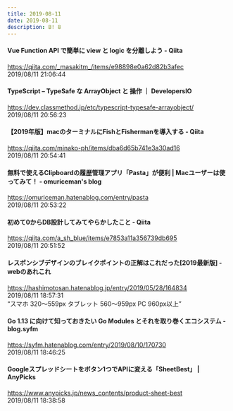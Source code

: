 ```yaml
---
title: 2019-08-11
date: 2019-08-11
description: B! 8
---
```


#### Vue Function API で簡単に view と logic を分離しよう - Qiita
https://qiita.com/_masakitm_/items/e98898e0a62d82b3afec<br>
2019/08/11 21:06:44<br>


#### TypeScript – TypeSafe な ArrayObject と 操作 ｜ DevelopersIO
https://dev.classmethod.jp/etc/typescript-typesafe-arrayobject/<br>
2019/08/11 20:56:23<br>


#### 【2019年版】macのターミナルにFishとFishermanを導入する - Qiita
https://qiita.com/minako-ph/items/dba6d65b741e3a30ad16<br>
2019/08/11 20:54:41<br>


#### 無料で使えるClipboardの履歴管理アプリ「Pasta」が便利 | Macユーザーは使ってみて！ - omuriceman's blog
https://omuriceman.hatenablog.com/entry/pasta<br>
2019/08/11 20:53:22<br>


#### 初めて0からDB設計してみてやらかしたこと - Qiita
https://qiita.com/a_sh_blue/items/e7853a11a356739db695<br>
2019/08/11 20:51:52<br>


#### レスポンシブデザインのブレイクポイントの正解はこれだった[2019最新版] - webのあれこれ
https://hashimotosan.hatenablog.jp/entry/2019/05/28/164834<br>
2019/08/11 18:57:31<br>
“スマホ 320〜559px タブレット 560〜959px PC 960px以上”


#### Go 1.13 に向けて知っておきたい Go Modules とそれを取り巻くエコシステム - blog.syfm
https://syfm.hatenablog.com/entry/2019/08/10/170730<br>
2019/08/11 18:46:25<br>


#### Googleスプレッドシートをボタン1つでAPIに変える「SheetBest」 | AnyPicks
https://www.anypicks.jp/news_contents/product-sheet-best<br>
2019/08/11 18:38:58<br>


